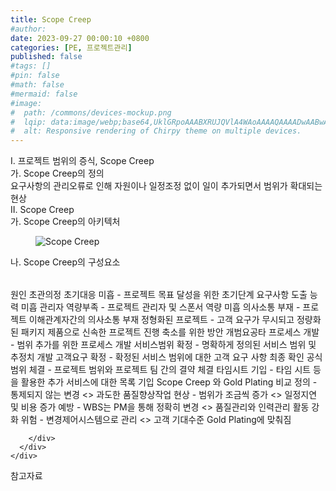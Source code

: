 ```yaml
---
title: Scope Creep
#author: 
date: 2023-09-27 00:00:10 +0800
categories: [PE, 프로젝트관리]
published: false
#tags: []
#pin: false
#math: false
#mermaid: false
#image:
#  path: /commons/devices-mockup.png
#  lqip: data:image/webp;base64,UklGRpoAAABXRUJQVlA4WAoAAAAQAAAADwAABwAAQUxQSDIAAAARL0AmbZurmr57yyIiqE8oiG0bejIYEQTgqiDA9vqnsUSI6H+oAERp2HZ65qP/VIAWAFZQOCBCAAAA8AEAnQEqEAAIAAVAfCWkAALp8sF8rgRgAP7o9FDvMCkMde9PK7euH5M1m6VWoDXf2FkP3BqV0ZYbO6NA/VFIAAAA
#  alt: Responsive rendering of Chirpy theme on multiple devices.
---
```


<div class="post-wrap">
  <div class="para">
    <div class="para-title">
      I. 프로젝트 범위의 증식, Scope Creep
    </div>
    <div class="para-cntnt">
      <div class="para">
        <div class="para-title">
          가. Scope Creep의 정의
        </div>
        <div class="para-cntnt">
            요구사항의 관리오류로 인해 자원이나 일정조정 없이 일이 추가되면서 범위가 확대되는 현상
        </div>
      </div>
    </div>
  </div>
  
  <div class="para">
    <div class="para-title">
      II. Scope Creep
    </div>
    <div class="para-cntnt">
      <div class="para">
        <div class="para-title">
          가. Scope Creep의 아키텍처
        </div>
        <div class="para-cntnt">
          <figure class="post-figure">
            <img src="/assets/img/posts/Scope-Creep.png" alt="Scope Creep">
<!--            <figcaption>Source: Unveiling the Metaverse: Exploring Emerging Trends, Multifaceted Perspectives, and Future Challenges</figcaption>-->
          </figure>
        </div>
      </div>
      <div class="para">
        <div class="para-title">
          나. Scope Creep의 구성요소
        </div>
        <div class="para-cntnt">
          <table class="post-table">
          </table>
          원인 초관의정
  초기대응 미흡 - 프로젝트 목표 달성을 위한 초기단계 요구사항 도출 능력 미흡
  관리자 역량부족 - 프로젝트 관리자 및 스폰서 역량 미흡
  의사소통 부재 - 프로젝트 이해관계자간의 의사소통 부재
  정형화된 프로젝트 - 고객 요구가 무시되고 정량화된 패키지 제품으로 신속한 프로젝트 진행
축소를 위한 방안 개범요공타
  프로세스 개발 - 범위 추가를 위한 프로세스 개발
  서비스범위 확정 - 명확하게 정의된 서비스 범위 및 추정치 개발
  고객요구 확정 - 확정된 서비스 범위에 대한 고객 요구 사항 최종 확인
  공식범위 체결 - 프로젝트 범위와 프로젝트 팀 간의 결약 체결
  타임시트 기입 - 타임 시트 등을 활용한 추가 서비스에 대한 목록 기입
Scope Creep 와 Gold Plating 비교
  정의 - 통제되지 않는 변경 &lt;&gt; 과도한 품질향상작업   
  현상 - 범위가 조금씩 증가 &lt;&gt; 일정지연 및 비용 증가   
  예방 - WBS는 PM을 통해 정확히 변경 &lt;&gt; 품질관리와 인력관리 활동 강화   
  위험 - 변경제어시스템으로 관리 &lt;&gt; 고객 기대수준 Gold Plating에 맞춰짐

        </div>
      </div>
    </div>
  </div>

  <div class="refr-wrap">
    <div class="refr-title">
        참고자료
    </div>
    <ol class="refr-list">
    <!--    <li>(나현식, 최대선) <a target="_blank" href="https://scienceon.kisti.re.kr/commons/util/originalView.do?cn=JAKO202225948430499&oCn=JAKO202225948430499&dbt=JAKO&journal=NJOU00291864">메타버스 보안 위협 요소 및 대응 방안 검토</a></li>-->
    <!--    <li>(M. Uddin, S. Manickam, H. Ullah, M. Obaidat and A. Dandoush) <a target="_blank" href="https://ieeexplore.ieee.org/abstract/document/10138386">Unveiling the Metaverse: Exploring Emerging Trends, Multifaceted Perspectives, and Future Challenges</a></li>-->
    </ol>
  </div>
</div>
